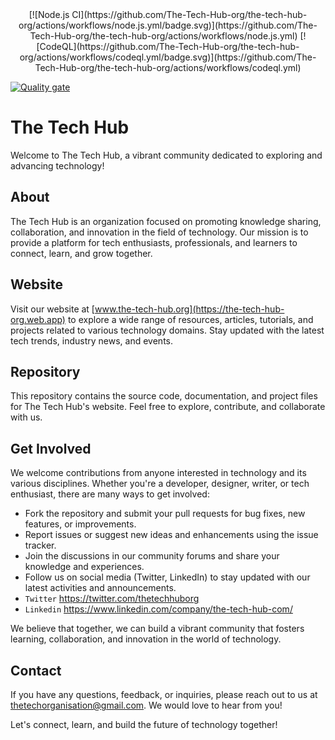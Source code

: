 <div align='center'>
[![Node.js CI](https://github.com/The-Tech-Hub-org/the-tech-hub-org/actions/workflows/node.js.yml/badge.svg)](https://github.com/The-Tech-Hub-org/the-tech-hub-org/actions/workflows/node.js.yml) [![CodeQL](https://github.com/The-Tech-Hub-org/the-tech-hub-org/actions/workflows/codeql.yml/badge.svg)](https://github.com/The-Tech-Hub-org/the-tech-hub-org/actions/workflows/codeql.yml)

</div>

[![Quality gate](https://sonarcloud.io/api/project_badges/quality_gate?project=The-Tech-Hub-org_the-tech-hub-org)](https://sonarcloud.io/summary/new_code?id=The-Tech-Hub-org_the-tech-hub-org)

# The Tech Hub

Welcome to The Tech Hub, a vibrant community dedicated to exploring and advancing technology!

## About

The Tech Hub is an organization focused on promoting knowledge sharing, collaboration, and innovation in the field of technology. Our mission is to provide a platform for tech enthusiasts, professionals, and learners to connect, learn, and grow together.

## Website

Visit our website at [www.the-tech-hub.org](https://the-tech-hub-org.web.app) to explore a wide range of resources, articles, tutorials, and projects related to various technology domains. Stay updated with the latest tech trends, industry news, and events.

## Repository

This repository contains the source code, documentation, and project files for The Tech Hub's website. Feel free to explore, contribute, and collaborate with us.

## Get Involved

We welcome contributions from anyone interested in technology and its various disciplines. Whether you're a developer, designer, writer, or tech enthusiast, there are many ways to get involved:

- Fork the repository and submit your pull requests for bug fixes, new features, or improvements.
- Report issues or suggest new ideas and enhancements using the issue tracker.
- Join the discussions in our community forums and share your knowledge and experiences.
- Follow us on social media (Twitter, LinkedIn) to stay updated with our latest activities and announcements.
- `Twitter` https://twitter.com/thetechhuborg
- `Linkedin` https://www.linkedin.com/company/the-tech-hub-com/
<!-- - `Discord` https://discord.com/invite/vSrVwUMyrC -->

We believe that together, we can build a vibrant community that fosters learning, collaboration, and innovation in the world of technology.

## Contact

If you have any questions, feedback, or inquiries, please reach out to us at [thetechorganisation@gmail.com](mailto:Thetechorganisation@gmail.com). We would love to hear from you!

Let's connect, learn, and build the future of technology together!

